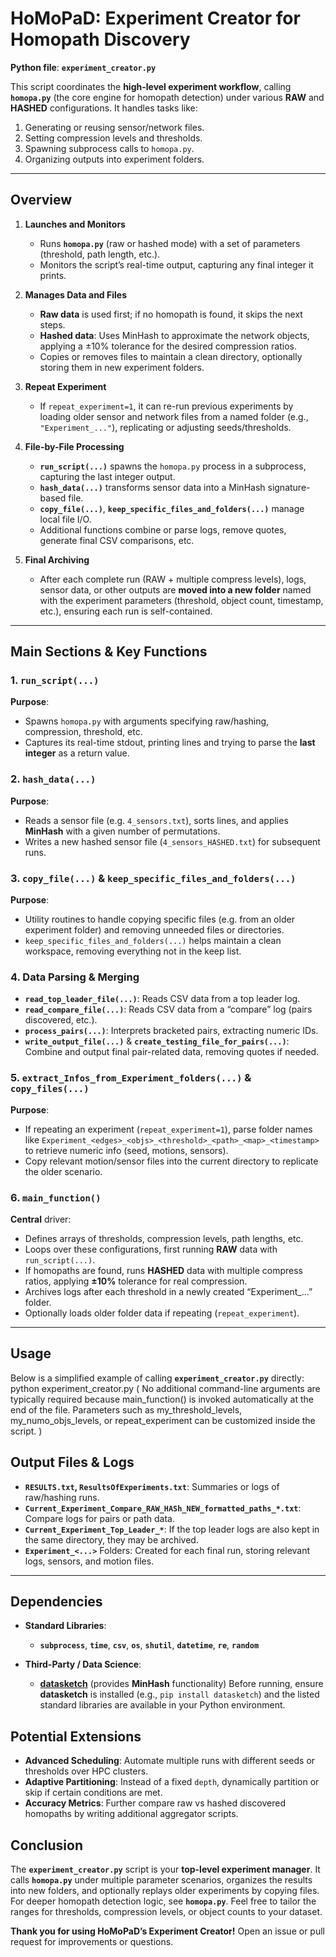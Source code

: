 # HoMoPaD: Experiment Creator for Homopath Discovery

**Python file**: **`experiment_creator.py`**

This script coordinates the **high-level experiment workflow**, calling **`homopa.py`** (the core engine for homopath detection) under various **RAW** and **HASHED** configurations. It handles tasks like:
1. Generating or reusing sensor/network files.
2. Setting compression levels and thresholds.
3. Spawning subprocess calls to `homopa.py`.
4. Organizing outputs into experiment folders.

---

## Overview

1. **Launches and Monitors**  
   - Runs **`homopa.py`** (raw or hashed mode) with a set of parameters (threshold, path length, etc.).  
   - Monitors the script’s real-time output, capturing any final integer it prints.

2. **Manages Data and Files**  
   - **Raw data** is used first; if no homopath is found, it skips the next steps.  
   - **Hashed data**: Uses MinHash to approximate the network objects, applying a ±10% tolerance for the desired compression ratios.  
   - Copies or removes files to maintain a clean directory, optionally storing them in new experiment folders.

3. **Repeat Experiment**  
   - If `repeat_experiment=1`, it can re-run previous experiments by loading older sensor and network files from a named folder (e.g., `"Experiment_..."`), replicating or adjusting seeds/thresholds.

4. **File-by-File Processing**  
   - **`run_script(...)`** spawns the `homopa.py` process in a subprocess, capturing the last integer output.  
   - **`hash_data(...)`** transforms sensor data into a MinHash signature-based file.  
   - **`copy_file(...)`**, **`keep_specific_files_and_folders(...)`** manage local file I/O.  
   - Additional functions combine or parse logs, remove quotes, generate final CSV comparisons, etc.

5. **Final Archiving**  
   - After each complete run (RAW + multiple compress levels), logs, sensor data, or other outputs are **moved into a new folder** named with the experiment parameters (threshold, object count, timestamp, etc.), ensuring each run is self-contained.

---

## Main Sections & Key Functions

### 1. **`run_script(...)`**
**Purpose**:  
- Spawns `homopa.py` with arguments specifying raw/hashing, compression, threshold, etc.  
- Captures its real-time stdout, printing lines and trying to parse the **last integer** as a return value.

### 2. **`hash_data(...)`**
**Purpose**:  
- Reads a sensor file (e.g. `4_sensors.txt`), sorts lines, and applies **MinHash** with a given number of permutations.  
- Writes a new hashed sensor file (`4_sensors_HASHED.txt`) for subsequent runs.

### 3. **`copy_file(...)`** & **`keep_specific_files_and_folders(...)`**
**Purpose**:  
- Utility routines to handle copying specific files (e.g. from an older experiment folder) and removing unneeded files or directories.  
- `keep_specific_files_and_folders(...)` helps maintain a clean workspace, removing everything not in the keep list.

### 4. **Data Parsing & Merging**
- **`read_top_leader_file(...)`**: Reads CSV data from a top leader log.  
- **`read_compare_file(...)`**: Reads CSV data from a “compare” log (pairs discovered, etc.).  
- **`process_pairs(...)`**: Interprets bracketed pairs, extracting numeric IDs.  
- **`write_output_file(...)`** & **`create_testing_file_for_pairs(...)`**: Combine and output final pair-related data, removing quotes if needed.

### 5. **`extract_Infos_from_Experiment_folders(...)`** & **`copy_files(...)`**
**Purpose**:  
- If repeating an experiment (`repeat_experiment=1`), parse folder names like `Experiment_<edges>_<objs>_<threshold>_<path>_<map>_<timestamp>` to retrieve numeric info (seed, motions, sensors).  
- Copy relevant motion/sensor files into the current directory to replicate the older scenario.

### 6. **`main_function()`**  
**Central** driver:
- Defines arrays of thresholds, compression levels, path lengths, etc.  
- Loops over these configurations, first running **RAW** data with `run_script(...)`.  
- If homopaths are found, runs **HASHED** data with multiple compress ratios, applying **±10%** tolerance for real compression.  
- Archives logs after each threshold in a newly created “Experiment_...” folder.  
- Optionally loads older folder data if repeating (`repeat_experiment`).

---

## Usage

Below is a simplified example of calling **`experiment_creator.py`** directly:
python experiment_creator.py
( No additional command-line arguments are typically required because main_function() is invoked automatically at the end of the file. Parameters such as my_threshold_levels, my_numo_objs_levels, or repeat_experiment can be customized inside the script. )




## Output Files & Logs

- **`RESULTS.txt`, `ResultsOfExperiments.txt`**: Summaries or logs of raw/hashing runs.  
- **`Current_Experiment_Compare_RAW_HASh_NEW_formatted_paths_*.txt`**: Compare logs for pairs or path data.  
- **`Current_Experiment_Top_Leader_*`**: If the top leader logs are also kept in the same directory, they may be archived.  
- **`Experiment_<...>`** Folders: Created for each final run, storing relevant logs, sensors, and motion files.

---



## Dependencies

- **Standard Libraries**:  
  - **`subprocess`**, **`time`**, **`csv`**, **`os`**, **`shutil`**, **`datetime`**, **`re`**, **`random`**
   
- **Third-Party / Data Science**:
   - [**datasketch**](https://github.com/ekzhu/datasketch) (provides **MinHash** functionality)
     Before running, ensure **datasketch** is installed (e.g., `pip install datasketch`) and the listed standard libraries are available in your Python environment.


## Potential Extensions

- **Advanced Scheduling**: Automate multiple runs with different seeds or thresholds over HPC clusters.  
- **Adaptive Partitioning**: Instead of a fixed `depth`, dynamically partition or skip if certain conditions are met.  
- **Accuracy Metrics**: Further compare raw vs hashed discovered homopaths by writing additional aggregator scripts.

## Conclusion

The **`experiment_creator.py`** script is your **top-level experiment manager**. It calls **`homopa.py`** under multiple parameter scenarios, organizes the results into new folders, and optionally replays older experiments by copying files. For deeper homopath detection logic, see **`homopa.py`**. Feel free to tailor the ranges for thresholds, compression levels, or object counts to your dataset. 

**Thank you for using HoMoPaD’s Experiment Creator!** Open an issue or pull request for improvements or questions.
















